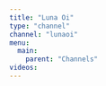 ```yaml
---
title: "Luna Oi"
type: "channel"
channel: "lunaoi"
menu:
  main:
    parent: "Channels"
videos:
---
```

